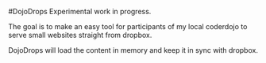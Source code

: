 #DojoDrops
Experimental work in progress.

The goal is to make an easy tool for participants of my local coderdojo to serve small websites straight from dropbox.

DojoDrops will load the content in memory and keep it in sync with dropbox.